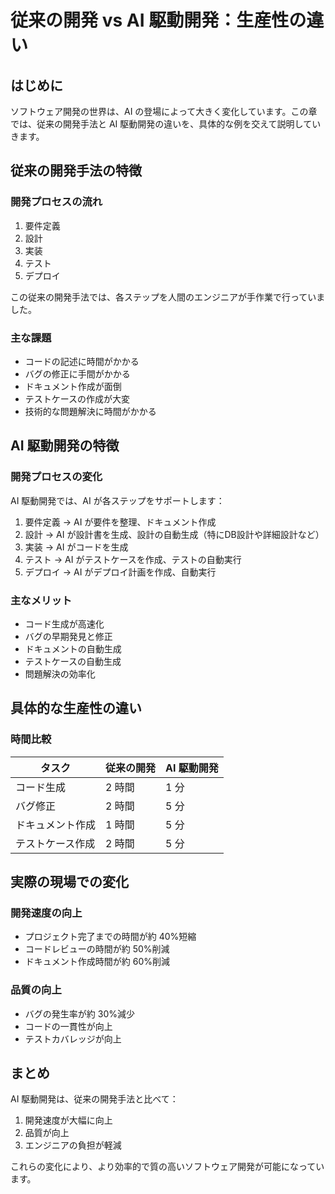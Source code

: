 # 従来の開発 vs AI 駆動開発：生産性の違い

## はじめに

ソフトウェア開発の世界は、AI の登場によって大きく変化しています。この章では、従来の開発手法と AI 駆動開発の違いを、具体的な例を交えて説明していきます。

## 従来の開発手法の特徴

### 開発プロセスの流れ

1. 要件定義
2. 設計
3. 実装
4. テスト
5. デプロイ

この従来の開発手法では、各ステップを人間のエンジニアが手作業で行っていました。

### 主な課題

- コードの記述に時間がかかる
- バグの修正に手間がかかる
- ドキュメント作成が面倒
- テストケースの作成が大変
- 技術的な問題解決に時間がかかる

## AI 駆動開発の特徴

### 開発プロセスの変化

AI 駆動開発では、AI が各ステップをサポートします：

1. 要件定義 → AI が要件を整理、ドキュメント作成
2. 設計 → AI が設計書を生成、設計の自動生成（特にDB設計や詳細設計など）
3. 実装 → AI がコードを生成
4. テスト → AI がテストケースを作成、テストの自動実行
5. デプロイ → AI がデプロイ計画を作成、自動実行

### 主なメリット

- コード生成が高速化
- バグの早期発見と修正
- ドキュメントの自動生成
- テストケースの自動生成
- 問題解決の効率化

## 具体的な生産性の違い

### 時間比較

| タスク           | 従来の開発 | AI 駆動開発 |
| ---------------- | ---------- | ----------- |
| コード生成       | 2 時間      | 1 分        |
| バグ修正         | 2 時間     | 5 分       |
| ドキュメント作成 | 1 時間     | 5 分       |
| テストケース作成 | 2 時間      | 5 分       |

## 実際の現場での変化

### 開発速度の向上

- プロジェクト完了までの時間が約 40%短縮
- コードレビューの時間が約 50%削減
- ドキュメント作成時間が約 60%削減

### 品質の向上

- バグの発生率が約 30%減少
- コードの一貫性が向上
- テストカバレッジが向上

## まとめ

AI 駆動開発は、従来の開発手法と比べて：

1. 開発速度が大幅に向上
2. 品質が向上
3. エンジニアの負担が軽減

これらの変化により、より効率的で質の高いソフトウェア開発が可能になっています。
